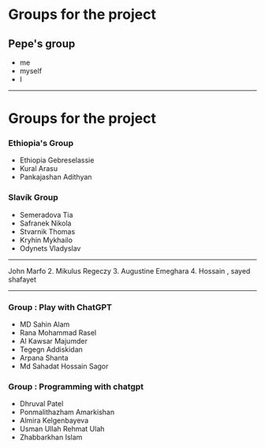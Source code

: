 # Groups for the project

## Pepe's group

- me
- myself
- I

---
# Groups for the project

### Ethiopia's Group

- Ethiopia Gebreselassie
- Kural Arasu
- Pankajashan Adithyan

### Slavík Group

- Semeradova Tia
- Safranek Nikola
- Stvarnik Thomas
- Kryhin Mykhailo
- Odynets Vladyslav
---

John Marfo
2. Mikulus Regeczy
3. Augustine Emeghara
4. Hossain , sayed shafayet

---
### Group : Play with ChatGPT

- MD Sahin Alam
- Rana Mohammad Rasel
- Al Kawsar Majumder
- Tegegn Addiskidan
- Arpana Shanta
- Md Sahadat Hossain Sagor


### Group : Programming with chatgpt
- Dhruval Patel
- Ponmalithazham Amarkishan
- Almira Kelgenbayeva 
- Usman Ullah Rehmat Ulah
- Zhabbarkhan Islam

